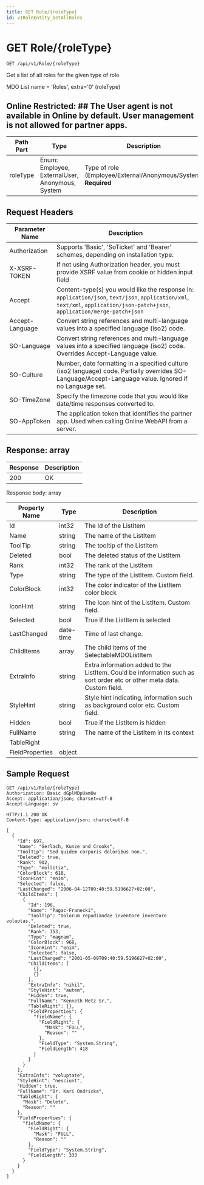 ```yaml
---
title: GET Role/{roleType}
id: v1RoleEntity_GetAllRoles
---
```


# GET Role/{roleType}

```http
GET /api/v1/Role/{roleType}
```

Get a list of all roles for the given type of role.

MDO List name = 'Roles', extra='0' (roleType) 


## Online Restricted: ## The User agent is not available in Online by default. User management is not allowed for partner apps.




| Path Part | Type | Description |
|-----------|------|-------------|
| roleType | Enum: Employee, ExternalUser, Anonymous, System | Type of role (Employee/External/Anonymous/System) **Required** |



## Request Headers

| Parameter Name | Description |
|----------------|-------------|
| Authorization  | Supports 'Basic', 'SoTicket' and 'Bearer' schemes, depending on installation type. |
| X-XSRF-TOKEN   | If not using Authorization header, you must provide XSRF value from cookie or hidden input field |
| Accept         | Content-type(s) you would like the response in: `application/json`, `text/json`, `application/xml`, `text/xml`, `application/json-patch+json`, `application/merge-patch+json` |
| Accept-Language | Convert string references and multi-language values into a specified language (iso2) code. |
| SO-Language | Convert string references and multi-language values into a specified language (iso2) code. Overrides Accept-Language value. |
| SO-Culture | Number, date formatting in a specified culture (iso2 language) code. Partially overrides SO-Language/Accept-Language value. Ignored if no Language set. |
| SO-TimeZone | Specify the timezone code that you would like date/time responses converted to. |
| SO-AppToken | The application token that identifies the partner app. Used when calling Online WebAPI from a server. |


## Response: array



| Response | Description |
|----------------|-------------|
| 200 | OK |

Response body: array

| Property Name | Type |  Description |
|----------------|------|--------------|
| Id | int32 | The Id of the ListItem |
| Name | string | The name of the ListItem |
| ToolTip | string | The tooltip of the ListItem |
| Deleted | bool | The deleted status of the ListItem |
| Rank | int32 | The rank of the ListItem |
| Type | string | The type of the ListItem. Custom field. |
| ColorBlock | int32 | The color indicator of the ListItem color block |
| IconHint | string | The Icon hint of the ListItem. Custom field. |
| Selected | bool | True if the ListItem is selected |
| LastChanged | date-time | Time of last change. |
| ChildItems | array | The child items of the SelectableMDOListItem |
| ExtraInfo | string | Extra information added to the ListItem. Could be information such as sort order etc or other meta data. Custom field. |
| StyleHint | string | Style hint indicating, information such as background color etc. Custom field. |
| Hidden | bool | True if the ListItem is hidden |
| FullName | string | The name of the ListItem in its context |
| TableRight |  |  |
| FieldProperties | object |  |

## Sample Request

```http!
GET /api/v1/Role/{roleType}
Authorization: Basic dGplMDpUamUw
Accept: application/json; charset=utf-8
Accept-Language: sv
```

```http_
HTTP/1.1 200 OK
Content-Type: application/json; charset=utf-8

[
  {
    "Id": 697,
    "Name": "Gerlach, Kunze and Crooks",
    "ToolTip": "Sed quidem corporis doloribus non.",
    "Deleted": true,
    "Rank": 902,
    "Type": "mollitia",
    "ColorBlock": 618,
    "IconHint": "enim",
    "Selected": false,
    "LastChanged": "2006-04-12T09:40:59.5196627+02:00",
    "ChildItems": [
      {
        "Id": 196,
        "Name": "Pagac-Franecki",
        "ToolTip": "Dolorum repudiandae inventore inventore voluptas.",
        "Deleted": true,
        "Rank": 353,
        "Type": "magnam",
        "ColorBlock": 968,
        "IconHint": "enim",
        "Selected": false,
        "LastChanged": "2001-05-09T09:40:59.5196627+02:00",
        "ChildItems": [
          {},
          {}
        ],
        "ExtraInfo": "nihil",
        "StyleHint": "autem",
        "Hidden": true,
        "FullName": "Kenneth Metz Sr.",
        "TableRight": {},
        "FieldProperties": {
          "fieldName": {
            "FieldRight": {
              "Mask": "FULL",
              "Reason": ""
            },
            "FieldType": "System.String",
            "FieldLength": 418
          }
        }
      }
    ],
    "ExtraInfo": "voluptate",
    "StyleHint": "nesciunt",
    "Hidden": true,
    "FullName": "Dr. Kari Ondricka",
    "TableRight": {
      "Mask": "Delete",
      "Reason": ""
    },
    "FieldProperties": {
      "fieldName": {
        "FieldRight": {
          "Mask": "FULL",
          "Reason": ""
        },
        "FieldType": "System.String",
        "FieldLength": 333
      }
    }
  }
]
```